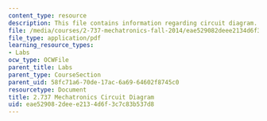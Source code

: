 ```yaml
---
content_type: resource
description: This file contains information regarding circuit diagram.
file: /media/courses/2-737-mechatronics-fall-2014/eae529082deee2134d6f3c7c83b537d8_MIT2_737F14_Circuit.pdf
file_type: application/pdf
learning_resource_types:
- Labs
ocw_type: OCWFile
parent_title: Labs
parent_type: CourseSection
parent_uid: 58fc71a6-70de-17ac-6a69-64602f8745c0
resourcetype: Document
title: 2.737 Mechatronics Circuit Diagram
uid: eae52908-2dee-e213-4d6f-3c7c83b537d8
---
```

